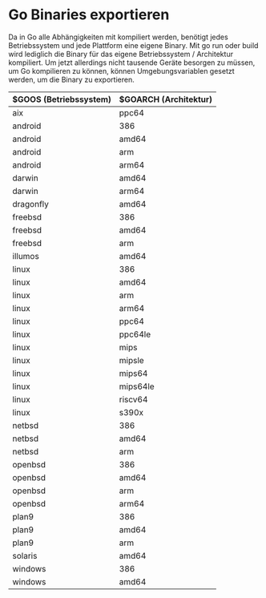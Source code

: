 # Go Binaries exportieren
Da in Go alle Abhängigkeiten mit kompiliert werden, benötigt jedes Betriebssystem und jede Plattform eine eigene Binary. Mit go run oder build wird lediglich die Binary für das eigene Betriebssystem / Architektur kompiliert. Um jetzt allerdings nicht tausende Geräte besorgen zu müssen, um Go kompilieren zu können, können Umgebungsvariablen gesetzt werden, um die Binary zu exportieren.

| $GOOS (Betriebssystem) | $GOARCH (Architektur) |
|-----------|-----------|
| aix       | ppc64     |
| android   | 386       |
| android   | amd64     |
| android   | arm       |
| android   | arm64     |
| darwin    | amd64     |
| darwin    | arm64     |
| dragonfly | amd64     |
| freebsd   | 386       |
| freebsd   | amd64     |
| freebsd   | arm       |
| illumos   | amd64     |
| linux     | 386       |
| linux     | amd64     |
| linux     | arm       |
| linux     | arm64     |
| linux     | ppc64     |
| linux     | ppc64le   |
| linux     | mips      |
| linux     | mipsle    |
| linux     | mips64    |
| linux     | mips64le  |
| linux     | riscv64   |
| linux     | s390x     |
| netbsd    | 386       |
| netbsd    | amd64     |
| netbsd    | arm       |
| openbsd   | 386       |
| openbsd   | amd64     |
| openbsd   | arm       |
| openbsd   | arm64     |
| plan9     | 386       |
| plan9     | amd64     |
| plan9     | arm       |
| solaris   | amd64     |
| windows   | 386       |
| windows   | amd64     |

